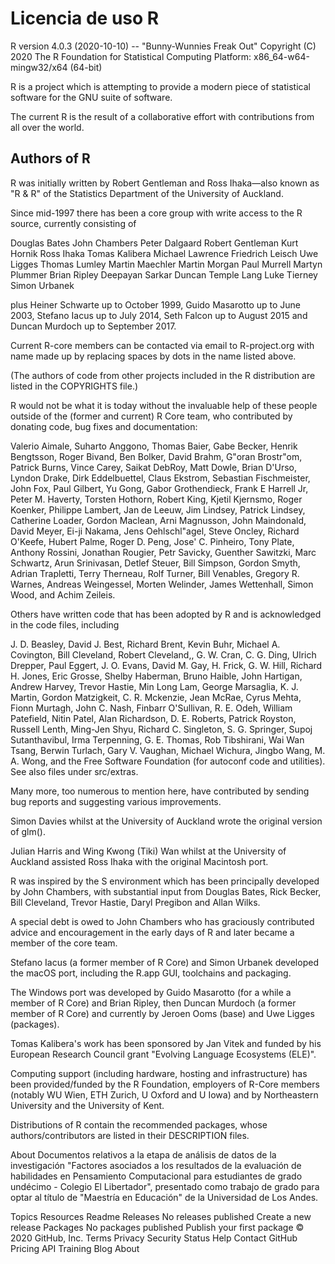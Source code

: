 # Licencia de uso R

R version 4.0.3 (2020-10-10) -- "Bunny-Wunnies Freak Out" Copyright (C) 2020 The R Foundation for Statistical Computing Platform: x86_64-w64-mingw32/x64 (64-bit)

R is a project which is attempting to provide a modern piece of statistical software for the GNU suite of software.

The current R is the result of a collaborative effort with contributions from all over the world.

## Authors of R

R was initially written by Robert Gentleman and Ross Ihaka—also known as "R & R" of the Statistics Department of the University of Auckland.

Since mid-1997 there has been a core group with write access to the R source, currently consisting of

Douglas Bates John Chambers Peter Dalgaard Robert Gentleman Kurt Hornik Ross Ihaka Tomas Kalibera Michael Lawrence Friedrich Leisch Uwe Ligges Thomas Lumley Martin Maechler Martin Morgan Paul Murrell Martyn Plummer Brian Ripley Deepayan Sarkar Duncan Temple Lang Luke Tierney Simon Urbanek

plus Heiner Schwarte up to October 1999, Guido Masarotto up to June 2003, Stefano Iacus up to July 2014, Seth Falcon up to August 2015 and Duncan Murdoch up to September 2017.

Current R-core members can be contacted via email to R-project.org with name made up by replacing spaces by dots in the name listed above.

(The authors of code from other projects included in the R distribution are listed in the COPYRIGHTS file.)

R would not be what it is today without the invaluable help of these people outside of the (former and current) R Core team, who contributed by donating code, bug fixes and documentation:

Valerio Aimale, Suharto Anggono, Thomas Baier, Gabe Becker, Henrik Bengtsson, Roger Bivand, Ben Bolker, David Brahm, G"oran Brostr"om, Patrick Burns, Vince Carey, Saikat DebRoy, Matt Dowle, Brian D'Urso, Lyndon Drake, Dirk Eddelbuettel, Claus Ekstrom, Sebastian Fischmeister, John Fox, Paul Gilbert, Yu Gong, Gabor Grothendieck, Frank E Harrell Jr, Peter M. Haverty, Torsten Hothorn, Robert King, Kjetil Kjernsmo, Roger Koenker, Philippe Lambert, Jan de Leeuw, Jim Lindsey, Patrick Lindsey, Catherine Loader, Gordon Maclean, Arni Magnusson, John Maindonald, David Meyer, Ei-ji Nakama, Jens Oehlschl"agel, Steve Oncley, Richard O'Keefe, Hubert Palme, Roger D. Peng, Jose' C. Pinheiro, Tony Plate, Anthony Rossini, Jonathan Rougier, Petr Savicky, Guenther Sawitzki, Marc Schwartz, Arun Srinivasan, Detlef Steuer, Bill Simpson, Gordon Smyth, Adrian Trapletti, Terry Therneau, Rolf Turner, Bill Venables, Gregory R. Warnes, Andreas Weingessel, Morten Welinder, James Wettenhall, Simon Wood, and Achim Zeileis.

Others have written code that has been adopted by R and is acknowledged in the code files, including

J. D. Beasley, David J. Best, Richard Brent, Kevin Buhr, Michael A. Covington, Bill Cleveland, Robert Cleveland,, G. W. Cran, C. G. Ding, Ulrich Drepper, Paul Eggert, J. O. Evans, David M. Gay, H. Frick, G. W. Hill, Richard H. Jones, Eric Grosse, Shelby Haberman, Bruno Haible, John Hartigan, Andrew Harvey, Trevor Hastie, Min Long Lam, George Marsaglia, K. J. Martin, Gordon Matzigkeit, C. R. Mckenzie, Jean McRae, Cyrus Mehta, Fionn Murtagh, John C. Nash, Finbarr O'Sullivan, R. E. Odeh, William Patefield, Nitin Patel, Alan Richardson, D. E. Roberts, Patrick Royston, Russell Lenth, Ming-Jen Shyu, Richard C. Singleton, S. G. Springer, Supoj Sutanthavibul, Irma Terpenning, G. E. Thomas, Rob Tibshirani, Wai Wan Tsang, Berwin Turlach, Gary V. Vaughan, Michael Wichura, Jingbo Wang, M. A. Wong, and the Free Software Foundation (for autoconf code and utilities). See also files under src/extras.

Many more, too numerous to mention here, have contributed by sending bug reports and suggesting various improvements.

Simon Davies whilst at the University of Auckland wrote the original version of glm().

Julian Harris and Wing Kwong (Tiki) Wan whilst at the University of Auckland assisted Ross Ihaka with the original Macintosh port.

R was inspired by the S environment which has been principally developed by John Chambers, with substantial input from Douglas Bates, Rick Becker, Bill Cleveland, Trevor Hastie, Daryl Pregibon and Allan Wilks.

A special debt is owed to John Chambers who has graciously contributed advice and encouragement in the early days of R and later became a member of the core team.

Stefano Iacus (a former member of R Core) and Simon Urbanek developed the macOS port, including the R.app GUI, toolchains and packaging.

The Windows port was developed by Guido Masarotto (for a while a member of R Core) and Brian Ripley, then Duncan Murdoch (a former member of R Core) and currently by Jeroen Ooms (base) and Uwe Ligges (packages).

Tomas Kalibera's work has been sponsored by Jan Vitek and funded by his European Research Council grant "Evolving Language Ecosystems (ELE)".

Computing support (including hardware, hosting and infrastructure) has been provided/funded by the R Foundation, employers of R-Core members (notably WU Wien, ETH Zurich, U Oxford and U Iowa) and by Northeastern University and the University of Kent.

Distributions of R contain the recommended packages, whose authors/contributors are listed in their DESCRIPTION files.

About
Documentos relativos a la etapa de análisis de datos de la investigación "Factores asociados a los resultados de la evaluación de habilidades en Pensamiento Computacional para estudiantes de grado undécimo - Colegio El Libertador", presentado como trabajo de grado para optar al título de "Maestría en Educación" de la Universidad de Los Andes.

Topics
Resources
 Readme
Releases
No releases published
Create a new release
Packages
No packages published
Publish your first package
© 2020 GitHub, Inc.
Terms
Privacy
Security
Status
Help
Contact GitHub
Pricing
API
Training
Blog
About
